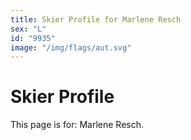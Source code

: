 ```yaml
---
title: Skier Profile for Marlene Resch
sex: "L"
id: "9935"
image: "/img/flags/aut.svg" 
---
```


# Skier Profile

This page is for: Marlene Resch.
    